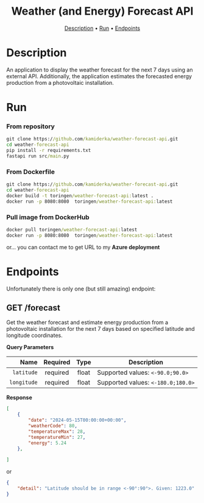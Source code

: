 <h1 align="center">
Weather (and Energy) Forecast API
</h1>

<p align="center">
  <a href="#description">Description</a> •
  <a href="#run">Run</a> •
  <a href="#endpoints">Endpoints</a>  
</p>

# Description 
An application to display the weather forecast for the next 7 days using an external API. Additionally, the application estimates the forecasted energy production from a photovoltaic installation.

# Run 
### From repository
```cmd
git clone https://github.com/kamiderka/weather-forecast-api.git
cd weather-forecast-api
pip install -r requirements.txt
fastapi run src/main.py
```
### From Dockerfile
```cmd
git clone https://github.com/kamiderka/weather-forecast-api.git
cd weather-forecast-api
docker build -t toringen/weather-forecast-api:latest .
docker run -p 8080:8080  toringen/weather-forecast-api:latest
```

### Pull image from DockerHub
```cmd
docker pull toringen/weather-forecast-api:latest
docker run -p 8080:8080  toringen/weather-forecast-api:latest
```
or...
you can contact me to get URL to my **Azure deployment**

# Endpoints
Unfortunately there is only one (but still amazing) endpoint:  

## GET /forecast
Get the weather forecast and estimate energy production from a photovoltaic installation for the next 7 days based on specified latitude and longitude coordinates.

**Query Parameters**

|          Name | Required |  Type   | Description                                                                                                                                                           |
| -------------:|:--------:|:-------:| --------------------------------------------------------------------------------------------------------------------------------------------------------------------- |
|     `latitude` | required | float  | Supported values: `<-90.0;90.0>`                                                                                                                                           |
|     `longitude` | required | float  | Supported values: `<-180.0;180.0>`                                                                                                                                           |

**Response**
```json
[
    {
        "date": "2024-05-15T00:00:00+00:00",
        "weatherCode": 80,
        "temperatureMax": 28,
        "temperatureMin": 27,
        "energy": 5.24
    },
    
]
```
or
```json
{
    "detail": "Latitude should be in range <-90°:90°>. Given: 1223.0"
}
```
